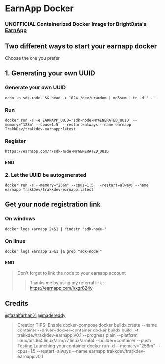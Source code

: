 # EarnApp Docker
### UNOFFICIAL Containerized Docker Image for BrightData's [EarnApp](https://earnapp.com/)

## Two different ways to start your earnapp docker
Choose the one you prefer

## 1. Generating your own UUID
### Generate your own UUID
 `echo -n sdk-node- && head -c 1024 /dev/urandom | md5sum | tr -d ' -' `
### Run
 `docker run -d -e EARNAPP_UUID='sdk-node-MYGENERATED_UUID' --memory="128m" --cpus=1.5  --restart=always --name earnapp TrakkDev/trakkdev-earnapp:latest `
### Register
 `https://earnapp.com/r/sdk-node-MYGENERATED_UUID`
#### END

### 2. Let the UUID be autogenerated
 `docker run -d --memory="256m" --cpus=1.5  --restart=always --name earnapp TrakkDev/trakkdev-earnapp:latest `

## Get your node registration link 
### On windows
 `docker logs earnapp 2>&1 | findstr "sdk-node-"`
### On linux
 `docker logs earnapp 2>&1 |& grep "sdk-node-"`
#### END

> Don't forget to link the node to your earnapp account
>> Thanks me by using my referral link : https://earnapp.com/i/xgr824y

## Credits
[@fazalfarhan01](https://github.com/fazalfarhan01/EarnApp-Docker)
[@madereddy](https://github.com/madereddy/EarnApp-Docker)

> Creation TIPS: Enable docker-compose
docker buildx create --name container --driver=docker-container
docker buildx build . -t trakkdev/trakkdev-earnapp:v0.1 --progress plain --platform linux/amd64,linux/arm/v7,linux/arm64 --builder=container --push
> Testing/Launching your container
docker run -d --memory="256m" --cpus=1.5  --restart=always --name earnapp  trakkdev/trakkdev-earnapp:v0.1
